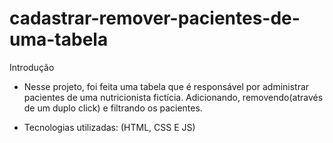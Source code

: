# cadastrar-remover-pacientes-de-uma-tabela

Introdução

* Nesse projeto, foi feita uma tabela que é responsável por administrar pacientes de uma nutricionista fictícia. Adicionando, removendo(através de um duplo click) e filtrando os pacientes.

* Tecnologias utilizadas: (HTML, CSS E JS)